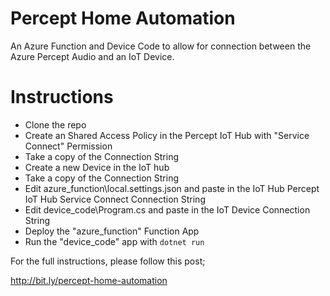 # Percept Home Automation

An Azure Function and Device Code to allow for connection between the Azure Percept Audio and an IoT Device.

# Instructions

- Clone the repo
- Create an Shared Access Policy in the Percept IoT Hub with "Service Connect" Permission
- Take a copy of the Connection String
- Create a new Device in the IoT hub 
- Take a copy of the Connection String
- Edit azure_function\local.settings.json and paste in the IoT Hub Percept IoT Hub Service Connect Connection String
- Edit device_code\Program.cs and paste in the IoT Device Connection String
- Deploy the "azure_function" Function App 
- Run the "device_code" app with `dotnet run`

For the full instructions, please follow this post;

http://bit.ly/percept-home-automation